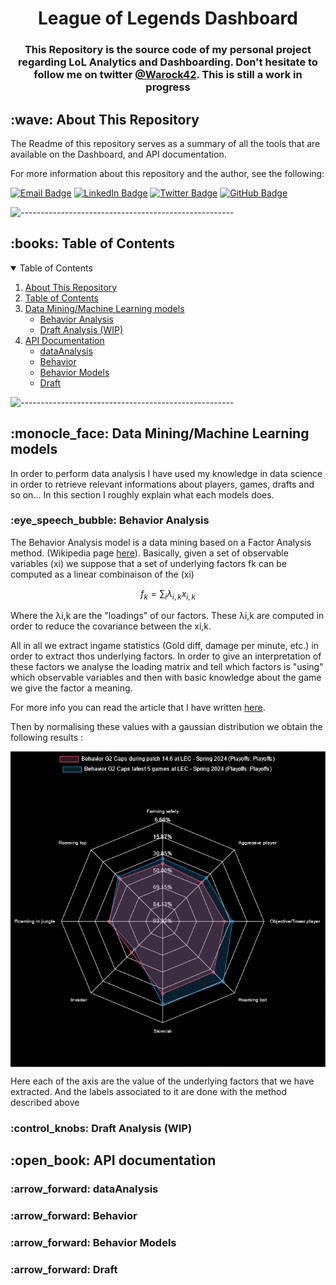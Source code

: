 <!-- README.md -->

<h1 align="center" id="top">League of Legends Dashboard</h1>

<h3 align="center">This Repository is the source code of my personal project regarding LoL Analytics and Dashboarding. Don't hesitate to follow me on twitter <a href="https://twitter.com/Warock42">@Warock42</a>. This is still a work in progress</h3>

<h2 id="wave-about-this-repository">:wave: About This Repository</h2>
The Readme of this repository serves as a summary of all the tools that are available on the Dashboard, and API documentation. 

For more information about this repository and the author, see the following:


[![Email Badge](https://img.shields.io/badge/-Gmail-D14836?style=flat&logo=gmail&logoColor=white)](mailto:warock.analytics@gmail.com)
[![LinkedIn Badge](https://img.shields.io/badge/LinkedIn-0077B5?style=flat&logo=linkedin&logoColor=white)](https://www.linkedin.com/in/aymeric-vinot-869a60230/)
[![Twitter Badge](https://img.shields.io/badge/Twitter-1DA1F2?style=flat&logo=twitter&logoColor=white)](https://twitter.com/Warock42)
[![GitHub Badge](https://img.shields.io/badge/GitHub-100000?style=flat&logo=github&logoColor=white)](https://github.com/avinot244)

![-----------------------------------------------------](https://raw.githubusercontent.com/andreasbm/readme/master/assets/lines/water.png)

<!-- TABLE OF CONTENTS -->
<h2 id="book-table-of-contents">:books: Table of Contents</h2>
<details open="open">
  <summary>Table of Contents</summary>
  <ol>
    <li><a href="#wave-about-this-repository">About This Repository</a></li>
    <li><a href="#book-table-of-contents">Table of Contents</a></li>
    <li>
      <a href="#models">Data Mining/Machine Learning models</a>
      <ul>
        <li><a href="#behavior-analysis">Behavior Analysis</a></li>
        <li><a href="#draft-analysis">Draft Analysis (WIP)</a></li>
      </ul>
    </li>
    <li>
      <a href="#Api-documentation">API Documentation</a>
      <ul>
        <li><a href="#dataAnalysis">dataAnalysis</a></li>
        <li><a href="#Behavior">Behavior</a></li>
        <li><a href="#Behavior-models">Behavior Models</a></li>
        <li><a href="#Draft">Draft</a></li>
      </ul>
    </li>
  </ol>
</details>

![-----------------------------------------------------](https://raw.githubusercontent.com/andreasbm/readme/master/assets/lines/water.png)
<h2 id="models">:monocle_face: Data Mining/Machine Learning models</h2>
In order to perform data analysis I have used my knowledge in data science in order to retrieve relevant informations about players, games, drafts and so on... In this section I roughly explain what each models does.

<h3 id="behavior-analysis">:eye_speech_bubble: Behavior Analysis</h3>
The Behavior Analysis model is a data mining based on a Factor Analysis method. (Wikipedia page <a href="https://en.wikipedia.org/wiki/Factor_analysis">here</a>). Basically, given a set of observable variables (xi) we suppose that a set of underlying factors fk can be computed as a linear combinaison of the (xi)

$$
f_k = \sum_{i} λ_{i,k} x_{i,k}
$$

Where the λi,k are the "loadings" of our factors. These λi,k are computed in order to reduce the covariance between the xi,k. 

All in all we extract ingame statistics (Gold diff, damage per minute, etc.) in order to extract thos underlying factors. In order to give an interpretation of these factors we analyse the loading matrix and tell which factors is "using" which observable variables and then with basic knowledge about the game we give the factor a meaning. 

For more info you can read the article that I have written <a href="https://drive.google.com/file/d/1o6FcY_anyv7QE86N8dXMdxL2QZdNB26-/view?usp=sharing ">here</a>.

Then by normalising these values with a gaussian distribution we obtain the following results :
<div align="center">
  <img src="img/G2_Caps.PNG" align="center">
</div>

Here each of the axis are the value of the underlying factors that we have extracted. And the labels associated to it are done with the method described above

<h3 id="draft-analysis">:control_knobs: Draft Analysis (WIP)</h3>

<h2 id="Api-documentation">:open_book: API documentation</h2>

<h3 id="dataAnalysis">:arrow_forward: dataAnalysis</h3>
<h3 id="Behavior">:arrow_forward: Behavior</h3>
<h3 id="Behavior-modelos">:arrow_forward: Behavior Models</h3>
<h3 id="Draft">:arrow_forward: Draft</h3>